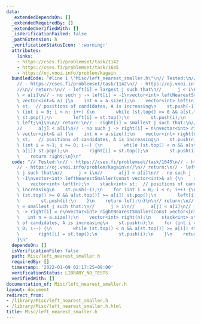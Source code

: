 ```yaml
---
data:
  _extendedDependsOn: []
  _extendedRequiredBy: []
  _extendedVerifiedWith: []
  _isVerificationFailed: false
  _pathExtension: h
  _verificationStatusIcon: ':warning:'
  attributes:
    links:
    - https://cses.fi/problemset/task/1142
    - https://cses.fi/problemset/task/1645
    - https://oj.vnoi.info/problem/kagain
  bundledCode: "#line 1 \"Misc/left_nearest_smaller.h\"\n// Tested:\n// - https://cses.fi/problemset/task/1645\n\
    // - https://cses.fi/problemset/task/1142\n// - https://oj.vnoi.info/problem/kagain\n\
    //\n// return:\n// - left[i] = largest j such that\n//      j < i\n//      a[j]\
    \ < a[i]\n// - no such j -> left[i] = -1\nvector<int> leftNearestSmaller(const\
    \ vector<int>& a) {\n    int n = a.size();\n    vector<int> left(n);\n    stack<int>\
    \ st;  // positions of candidates, A is increasing\n    st.push(-1);\n    for\
    \ (int i = 0; i < n; i++) {\n        while (st.top() >= 0 && a[st.top()] >= a[i])\
    \ st.pop();\n        left[i] = st.top();\n        st.push(i);\n    }\n    return\
    \ left;\n}\n\n// return:\n// - right[i] = smallest j such that:\n//      j > i\n\
    //      a[j] < a[i]\n// - no such j -> right[i] = n\nvector<int> rightNearestSmaller(const\
    \ vector<int>& a) {\n    int n = a.size();\n    vector<int> right(n);\n    stack<int>\
    \ st;   // positions of candidates, A is increasing\n    st.push(n);\n    for\
    \ (int i = n-1; i >= 0; i--) {\n        while (st.top() < n && a[st.top()] >=\
    \ a[i]) st.pop();\n        right[i] = st.top();\n        st.push(i);\n    }\n\
    \    return right;\n}\n"
  code: "// Tested:\n// - https://cses.fi/problemset/task/1645\n// - https://cses.fi/problemset/task/1142\n\
    // - https://oj.vnoi.info/problem/kagain\n//\n// return:\n// - left[i] = largest\
    \ j such that\n//      j < i\n//      a[j] < a[i]\n// - no such j -> left[i] =\
    \ -1\nvector<int> leftNearestSmaller(const vector<int>& a) {\n    int n = a.size();\n\
    \    vector<int> left(n);\n    stack<int> st;  // positions of candidates, A is\
    \ increasing\n    st.push(-1);\n    for (int i = 0; i < n; i++) {\n        while\
    \ (st.top() >= 0 && a[st.top()] >= a[i]) st.pop();\n        left[i] = st.top();\n\
    \        st.push(i);\n    }\n    return left;\n}\n\n// return:\n// - right[i]\
    \ = smallest j such that:\n//      j > i\n//      a[j] < a[i]\n// - no such j\
    \ -> right[i] = n\nvector<int> rightNearestSmaller(const vector<int>& a) {\n \
    \   int n = a.size();\n    vector<int> right(n);\n    stack<int> st;   // positions\
    \ of candidates, A is increasing\n    st.push(n);\n    for (int i = n-1; i >=\
    \ 0; i--) {\n        while (st.top() < n && a[st.top()] >= a[i]) st.pop();\n \
    \       right[i] = st.top();\n        st.push(i);\n    }\n    return right;\n\
    }\n"
  dependsOn: []
  isVerificationFile: false
  path: Misc/left_nearest_smaller.h
  requiredBy: []
  timestamp: '2022-01-09 02:17:25+08:00'
  verificationStatus: LIBRARY_NO_TESTS
  verifiedWith: []
documentation_of: Misc/left_nearest_smaller.h
layout: document
redirect_from:
- /library/Misc/left_nearest_smaller.h
- /library/Misc/left_nearest_smaller.h.html
title: Misc/left_nearest_smaller.h
---
```

